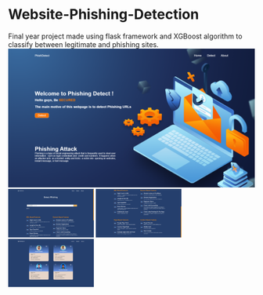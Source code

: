 # Website-Phishing-Detection
Final year project made using flask framework and XGBoost algorithm to classify between legitimate and phishing sites.
<img src="home.png"/>
<img width="175px" src="detect.png"/>
<img width="175px" src="features.png"/>
<img width="175px" src="about.png"/>
